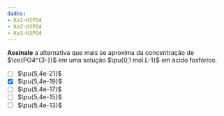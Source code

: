 ```yaml
---
dados:
- Ka1-H3PO4
- Ka2-H3PO4
- Ka3-H3PO4
---
```


**Assinale** a alternativa que mais se aproxima da concentração de $\ce{PO4^{3-}}$ em uma solução $\pu{0,1 mol.L-1}$ em ácido fosfórico.

- [ ] $\pu{5,4e-21}$
- [x] $\pu{5,4e-19}$
- [ ] $\pu{5,4e-17}$
- [ ] $\pu{5,4e-15}$
- [ ] $\pu{5,4e-13}$
